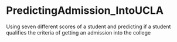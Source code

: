 # PredictingAdmission_IntoUCLA

Using seven different scores of a student and predicting if a student qualifies the criteria of getting an admission into the college
